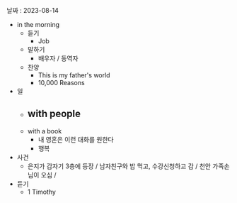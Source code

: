 날짜 : 2023-08-14
- in the morning
	- 듣기
		- Job
	- 말하기
		-  배우자 / 동역자 
	- 찬양
		- This is my father's world
		- 10,000 Reasons
- 일
	- with people
		- 
	- with a book
		- 내 영혼은 이런 대화를 원한다
		- 행복
- 사건
	- 은지가 갑자기 3층에 등장 / 남자친구와 밥 먹고, 수강신청하고 감 / 천안 가족손님이 오심 /  
- 듣기
	- 1 Timothy

